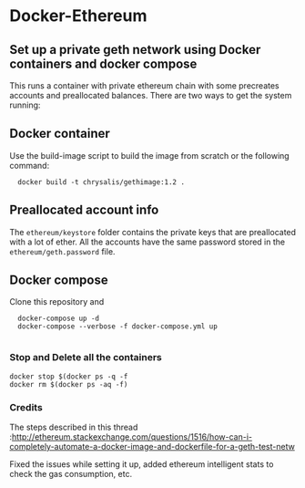 # Docker-Ethereum

## Set up a private geth network using Docker containers and docker compose

This runs a container with private ethereum chain with some precreates accounts and preallocated balances.
There are two ways to get the system running:

## Docker container

Use the build-image script to build the image from scratch or the following command:
```
  docker build -t chrysalis/gethimage:1.2 .
```
## Preallocated account info

The ```ethereum/keystore``` folder contains the private keys that are preallocated with a lot of ether. All the accounts have the same password stored in the ```ethereum/geth.password``` file.

## Docker compose

Clone this repository and

```
  docker-compose up -d
  docker-compose --verbose -f docker-compose.yml up
  
 ```
 
 ### Stop and Delete all the containers
 ```
 docker stop $(docker ps -q -f
 docker rm $(docker ps -aq -f)
```

### Credits
The steps described in this thread :http://ethereum.stackexchange.com/questions/1516/how-can-i-completely-automate-a-docker-image-and-dockerfile-for-a-geth-test-netw

Fixed the issues while setting it up, added ethereum intelligent stats to check the gas consumption, etc.
